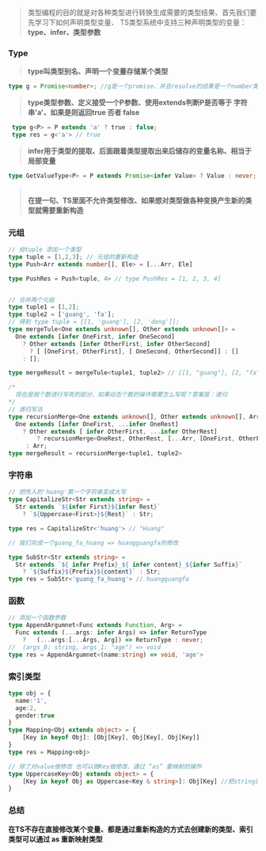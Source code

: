 > 类型编程的目的就是对各种类型进行转换生成需要的类型结果、首先我们要先学习下如何声明类型变量、
> TS类型系统中支持三种声明类型的变量：**type、infer、类型参数**

<a name="ALl6p"></a>
### Type
> **type叫类型别名、声明一个变量存储某个类型**

```typescript
type g = Promise<number>; //g是一个promise、并且resolve的结果是一个number类型的值
```
> **type类型参数、定义接受一个P参数、使用extends判断P是否等于 字符串'a'、如果是则返回true 否者 false**

```typescript
 type g<P> = P extends 'a' ? true : false;
 type res = g<'a'> // true

```
> **infer用于类型的提取、后面跟着类型提取出来后储存的变量名称、相当于局部变量**

```typescript
type GetValueType<P> = P extends Promise<infer Value> ? Value : never;
```
> **​**<br />
> **在提一句、TS里面不允许类型修改、如果想对类型做各种变换产生新的类型就需要重新构造**

<a name="sUAe5"></a>
### 元组
```typescript
// 给tuple 添加一个类型
type tuple = [1,2,3]; // 元组的重新构造
type Push<Arr extends number[], Ele> = [...Arr, Ele]

type PushRes = Push<tuple, 4> // type PushRes = [1, 2, 3, 4]


// 合并两个元组 
type tuple1 = [1,2];
type tuple2 = ['guang', 'fa'];
// 得到 type tuple = [[1, 'guang'], [2, 'dong']];
type mergeTule<One extends unknown[], Other extends unknown[]> = 
  One extends [infer OneFirst, infer OneSecond]
    ? Other extends [infer OtherFirst, infer OtherSecond]
      ? [ [OneFirst, OtherFirst], [ OneSecond, OtherSecond]] : []
    : [];

type mergeResult = mergeTule<tuple1, tuple2> // [[1, "guang"], [2, "fa"]]

/*
  现在是按个数进行写死的部分、如果动态个数的操作需要怎么写呢？答案是：递归
*/
// 递归写法
type recursionMerge<One extends unknown[], Other extends unknown[], Arr extends unknown[] = []> = 
  One extends [infer OneFirst, ...infer OneRest]
    ? Other extends [ infer OtherFirst, ...infer OtherRest]
        ? recursionMerge<OneRest, OtherRest, [...Arr, [OneFirst, OtherFirst]]> : Arr
     : Arr;
type mergeResult = recursionMerge<tuple1, tuple2> 

```
<a name="xhRJa"></a>
### 字符串
```typescript
// 把传入的'huang'第一个字符串变成大写
type CapitalizeStr<Str extends string> = 
  Str extends `${infer First}${infer Rest}`
    ? `${Uppercase<First>}${Rest}` : Str;

type res = CapitalizeStr<'huang'> // "Huang"

// 我们完成一个guang_fa_huang => huangguangfa的修改

type SubStr<Str extends string> = 
  Str extends `${ infer Prefix}_${ infer content}_${infer Suffix}`
    ? `${Suffix}${Prefix}${content}` : Str;
type res = SubStr<'guang_fa_huang'> // huangguangfa
```
<a name="jxwD5"></a>
### 函数
```typescript
// 添加一个函数参数
type AppendArgumnet<Func extends Function, Arg> = 
  Func extends (...args: infer Args) => infer ReturnType
    ?	(...args:[...Args, Arg]) => ReturnType : never;
//  (args_0: string, args_1: "age") => void
type res = AppendArgumnet<(name:string) => void, 'age'>
```
<a name="t40cb"></a>
### 索引类型
```typescript
type obj = {
  name:'1',
  age:2,
  gender:true
}
type Mapping<Obj extends object> = { 
    [Key in keyof Obj]: [Obj[Key], Obj[Key], Obj[Key]]
}
type res = Mapping<obj>

// 除了对value做修改 也可以做Key做修改、通过 “as” 重映射的操作
type UppercaseKey<Obj extends object> = { 
    [Key in keyof Obj as Uppercase<Key & string>]: Obj[Key] //把string的key都变成大写
}
```
<a name="J2Odj"></a>
### 总结
**在TS不存在直接修改某个变量、都是通过重新构造的方式去创建新的类型、索引类型可以通过 as 重新映射类型**
